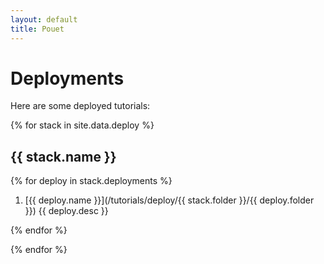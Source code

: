```yaml
---
layout: default
title: Pouet
---
```


# Deployments

Here are some deployed tutorials:

{% for stack in site.data.deploy %}

## {{ stack.name }}

{% for deploy in stack.deployments %}

1. [{{ deploy.name }}](/tutorials/deploy/{{ stack.folder }}/{{ deploy.folder }}) {{ deploy.desc }}

{% endfor %}

{% endfor %}
